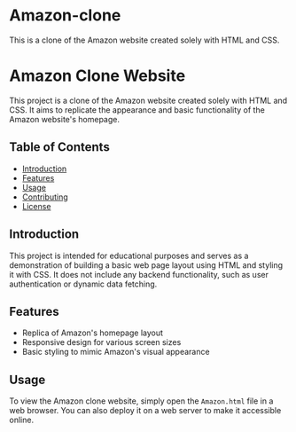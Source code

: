 # Amazon-clone
This is a clone of the Amazon website created solely with HTML and CSS.

# Amazon Clone Website

This project is a clone of the Amazon website created solely with HTML and CSS. It aims to replicate the appearance and basic functionality of the Amazon website's homepage.

## Table of Contents

- [Introduction](#introduction)
- [Features](#features)
- [Usage](#usage)
- [Contributing](#contributing)
- [License](#license)

## Introduction

This project is intended for educational purposes and serves as a demonstration of building a basic web page layout using HTML and styling it with CSS. It does not include any backend functionality, such as user authentication or dynamic data fetching.

## Features

- Replica of Amazon's homepage layout
- Responsive design for various screen sizes
- Basic styling to mimic Amazon's visual appearance

## Usage

To view the Amazon clone website, simply open the `Amazon.html` file in a web browser. You can also deploy it on a web server to make it accessible online.




